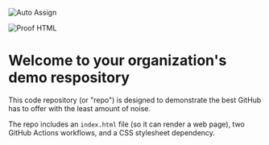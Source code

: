 ![Auto Assign](https://github.com/myorganization123443/demo-repository/actions/workflows/auto-assign.yml/badge.svg)

![Proof HTML](https://github.com/myorganization123443/demo-repository/actions/workflows/proof-html.yml/badge.svg)

# Welcome to your organization's demo respository
This code repository (or "repo") is designed to demonstrate the best GitHub has to offer with the least amount of noise.

The repo includes an `index.html` file (so it can render a web page), two GitHub Actions workflows, and a CSS stylesheet dependency.
